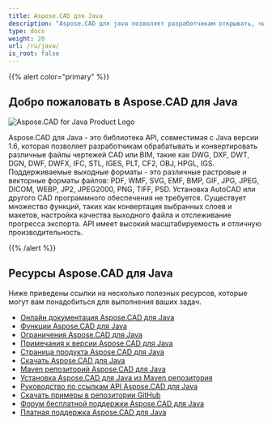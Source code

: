 ```yaml
---
title: Aspose.CAD для Java
description: "Aspose.CAD для java позволяет разработчикам открывать, читать и обрабатывать файлы форматов AutoCAD DWG, DXF, DWT и другие форматы CAD и BIM, такие как: DGN, DWF, DWFX, IFC, STL, IGES, PLT, CF2, OBJ, HPGL, IGS."
type: docs
weight: 20
url: /ru/java/
is_root: false
---
```


{{% alert color="primary" %}}

## **Добро пожаловать в Aspose.CAD для Java**

![Aspose.CAD for Java Product Logo](/_assets/home_2.png)

Aspose.CAD для Java - это библиотека API, совместимая с Java версии 1.6, которая позволяет разработчикам обрабатывать и конвертировать различные файлы чертежей CAD или BIM, такие как DWG, DXF, DWT, DGN, DWF, DWFX, IFC, STL, IGES, PLT, CF2, OBJ, HPGL, IGS. Поддерживаемые выходные форматы - это различные растровые и векторные форматы файлов: PDF, WMF, SVG, EMF, BMP, GIF, JPG, JPEG, DICOM, WEBP, JP2, JPEG2000, PNG, TIFF, PSD. Установка AutoCAD или другого CAD программного обеспечения не требуется.
Существует множество функций, таких как конвертация выбранных слоев и макетов, настройка качества выходного файла и отслеживание прогресса экспорта. API имеет высокий масштабируемость и отличную производительность.

{{% /alert %}}

## **Ресурсы Aspose.CAD для Java**

Ниже приведены ссылки на несколько полезных ресурсов, которые могут вам понадобиться для выполнения ваших задач.

- [Онлайн документация Aspose.CAD для Java](/ru/cad/java/)
- [Функции Aspose.CAD для Java](/ru/cad/java/product-overview/#advanced-api-features)
- [Ограничения Aspose.CAD для Java](/ru/cad/java/product-overview/#not-yet-supported)
- [Примечания к версии Aspose.CAD для Java](https://releases.aspose.com/cad/java/release-notes/)
- [Страница продукта Aspose.CAD для Java](https://products.aspose.com/cad/java/)
- [Скачать Aspose.CAD для Java](https://releases.aspose.com/cad/java/)
- [Maven репозиторий Aspose.CAD для Java](https://releases.aspose.com/java/repo/com/aspose/aspose-cad/)
- [Установка Aspose.CAD для Java из Maven репозитория](/ru/cad/java/installation/)
- [Руководство по ссылкам API Aspose.CAD для Java](https://reference.aspose.com/cad/java)
- [Скачать примеры в репозитории GitHub](https://github.com/aspose-cad/Aspose.CAD-for-Java)
- [Форум бесплатной поддержки Aspose.CAD для Java](https://forum.aspose.com/c/cad/19)
- [Платная поддержка Aspose.CAD для Java](https://helpdesk.aspose.com/)
